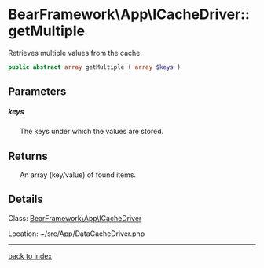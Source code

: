 # BearFramework\App\ICacheDriver::getMultiple

Retrieves multiple values from the cache.

```php
public abstract array getMultiple ( array $keys )
```

## Parameters

##### keys

&nbsp;&nbsp;&nbsp;&nbsp;&nbsp;&nbsp;The keys under which the values are stored.

## Returns

&nbsp;&nbsp;&nbsp;&nbsp;&nbsp;&nbsp;An array (key/value) of found items.

## Details

Class: [BearFramework\App\ICacheDriver](bearframework.app.icachedriver.class.md)

Location: ~/src/App/DataCacheDriver.php

---

[back to index](index.md)


